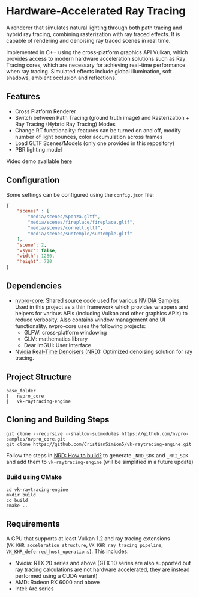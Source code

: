 # Hardware-Accelerated Ray Tracing
A renderer that simulates natural lighting through both path tracing and hybrid ray tracing, combining rasterization with ray traced effects. It is capable of rendering and denoising ray traced scenes in real time.

Implemented in C++ using the cross-platform graphics API Vulkan, which provides access to modern hardware acceleration solutions such as Ray Tracing cores, which are necessary for achieving real-time performance when ray tracing. Simulated effects include global illumination, soft shadows, ambient occlusion and reflections.

## Features
- Cross Platform Renderer
- Switch between Path Tracing (ground truth image) and Rasterization + Ray Tracing (Hybrid Ray Tracing) Modes 
- Change RT functionality: features can be turned on and off, modify number of light bounces, color accumulation across frames
- Load GLTF Scenes/Models (only one provided in this repository)
- PBR lighting model

Video demo available [here](https://www.youtube.com/watch?v=GOE2hB0tYWQ)

## Configuration
Some settings can be configured using the `config.json` file:
```json
{
    "scenes" : [
        "media/scenes/Sponza.gltf",
        "media/scenes/fireplace/fireplace.gltf",
        "media/scenes/cornell.gltf",
        "media/scenes/suntemple/suntemple.gltf"
    ],
    "scene": 2,
    "vsync": false,
    "width": 1280,
    "height": 720
}
```

## Dependencies
- [nvpro-core](https://github.com/nvpro-samples/nvpro_core): Shared source code used for various [NVIDIA Samples](https://github.com/nvpro-samples). Used in this project as a thin framework which provides wrappers and helpers for various APIs (including Vulkan and other graphics APIs) to reduce verbosity. Also contains window management and UI functionality. nvpro-core uses the following projects:
    - GLFW: cross-platform windowing
    - GLM: mathematics library
    - Dear ImGUI: User Interface
- [Nvidia Real-Time Denoisers (NRD)](https://github.com/NVIDIA-RTX/NRD): Optimized denoising solution for ray tracing.

## Project Structure
    base_folder 
    |   nvpro_core
    |   vk-raytracing-engine


## Cloning and Building Steps
    git clone --recursive --shallow-submodules https://github.com/nvpro-samples/nvpro_core.git
    git clone https://github.com/CristianSimion5/vk-raytracing-engine.git

Follow the steps in [NRD: How to build?](https://github.com/NVIDIA-RTX/NRD?tab=readme-ov-file#how-to-build) to generate `_NRD_SDK` and `_NRI_SDK` and add them to `vk-raytracing-engine` (will be simplified in a future update)
### Build using CMake
    cd vk-raytracing-engine
    mkdir build
    cd build
    cmake ..

## Requirements
A GPU that supports at least Vulkan 1.2 and ray tracing extensions (`VK_KHR_acceleration_structure`, `VK_KHR_ray_tracing_pipeline`, `VK_KHR_deferred_host_operations`). This includes:
- Nvidia: RTX 20 series and above (GTX 10 series are also supported but ray tracing calculations are not hardware accelerated, they are instead performed using a CUDA variant)
- AMD: Radeon RX 6000 and above
- Intel: Arc series